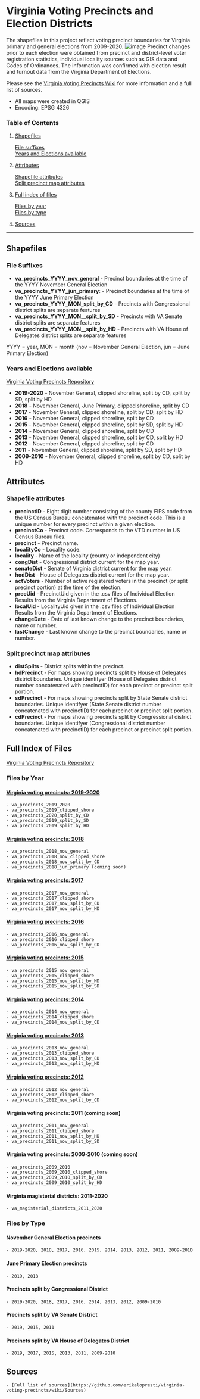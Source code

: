 <meta name="google-site-verification" content="40S93IIlLJok-0QCMvjzt784RiVlVB9q2mJvrDsnfUA" />

# Virginia Voting Precincts and Election Districts
The shapefiles in this project reflect voting precinct boundaries for Virginia primary and general elections from 2009-2020.
![image](https://user-images.githubusercontent.com/20375915/66661177-93855280-ec14-11e9-9f8f-3f1621ec3c4c.png)
Precinct changes prior to each election were obtained from precinct and district-level voter registration statistics, individual locality sources such as GIS data and Codes of Ordinances. The information was confirmed with election result and turnout data from the Virginia Department of Elections.

Please see the [Virginia Voting Precincts Wiki](https://github.com/erikalopresti/virginia-voting-precincts/wiki) for more information and a full list of sources. 
- All maps were created in QGIS
- Encoding: EPSG 4326
### Table of Contents
1. [Shapefiles](#shapefiles)

   [File suffixes](#file-suffixes)  
   [Years and Elections available](#years-and-elections-available)
2. [Attributes](#attributes)

   [Shapefile attributes](#shapefile-attributes)  
   [Split precinct map attributes](#split-precinct-map-attributes)  
3. [Full index of files](#full-index-of-files)

   [Files by year](#files-by-year)   
   [Files by type](#files-by-type) 
4. [Sources](#sources)
***
## Shapefiles
### File Suffixes
- **va_precincts_YYYY_nov_general** - Precinct boundaries at the time of the YYYY November General Election 
- **va_precincts_YYYY_jun_primary**: - Precinct boundaries at the time of the YYYY June Primary Election
- **va_precincts_YYYY_MON_split_by_CD** - Precincts with Congressional district splits are separate features
- **va_precincts_YYYY_MON__split_by_SD** - Precincts with VA Senate district splits are separate features
- **va_precincts_YYYY_MON__split_by_HD** - Precincts with VA House of Delegates district splits are separate features

YYYY = year, MON = month (nov = November General Election, jun = June Primary Election)
### Years and Elections available
[Virginia Voting Precincts Repository](https://github.com/erikalopresti/virginia-voting-precincts)
- **2019-2020** - November General, clipped shoreline, split by CD, split by SD, split by HD
- **2018** - November General, June Primary, clipped shoreline, split by CD
- **2017** - November General, clipped shoreline, split by CD, split by HD
- **2016** - November General, clipped shoreline, split by CD
- **2015** - November General, clipped shoreline, split by SD, split by HD
- **2014** - November General, clipped shoreline, split by CD
- **2013** - November General, clipped shoreline, split by CD, split by HD
- **2012** - November General, clipped shoreline, split by CD
- **2011** - November General, clipped shoreline, split by SD, split by HD
- **2009-2010** - November General, clipped shoreline, split by CD, split by HD
## Attributes
### Shapefile attributes
- **precinctID** - Eight digit number consisting of the county FIPS code from the US Census Bureau concatenated with the precinct code. This is a unique number for every precinct within a given election.
- **precinctCo** - Precinct code. Corresponds to the VTD number in US Census Bureau files.
- **precinct** - Precinct name.
- **localityCo** - Locality code.
- **locality** - Name of the locality (county or independent city)
- **congDist** - Congressional district current for the map year.
- **senateDist** - Senate of Virginia district current for the map year.
- **hodDist** - House of Delegates district current for the map year.
- **actVoters** - Number of active registered voters in the precinct (or split precinct portion) at the time of the election.
- **precUid** - PrecinctUid given in the .csv files of Individual Election Results from the Virginia Department of Elections.
- **localUid** - LocalityUid given in the .csv files of Individual Election Results from the Virginia Department of Elections.
- **changeDate** - Date of last known change to the precinct boundaries, name or number.
- **lastChange** - Last known change to the precinct boundaries, name or number.
### Split precinct map attributes
- **distSplits** - District splits within the precinct.
- **hdPrecinct** - For maps showing precincts split by House of Delegates district boundaries. Unique identifyer (House of Delegates district number concatenated with precinctID) for each precinct or precinct split portion.
- **sdPrecinct** - For maps showing precincts split by State Senate district boundaries. Unique identifyer (State Senate district number concatenated with precinctID) for each precinct or precinct split portion.
- **cdPrecinct** - For maps showing precincts split by Congressional district boundaries. Unique identifyer (Congressional district number concatenated with precinctID) for each precinct or precinct split portion.
## Full Index of Files
[Virginia Voting Precincts Repository](https://github.com/erikalopresti/virginia-voting-precincts)
### Files by Year
#### [Virginia voting precincts: 2019-2020](https://github.com/erikalopresti/virginia-voting-precincts/tree/master/virginia-precinct-shapefiles-2019-2020)
	- va_precincts_2019_2020
	- va_precincts_2019_clipped_shore
	- va_precincts_2020_split_by_CD
	- va_precincts_2019_split_by_SD
	- va_precincts_2019_split_by_HD
#### [Virginia voting precincts: 2018](https://github.com/erikalopresti/virginia-voting-precincts/tree/master/virginia-precinct-shapefiles-2018)
	- va_precincts_2018_nov_general
	- va_precincts_2018_nov_clipped_shore
	- va_precincts_2018_nov_split_by_CD
	- va_precincts_2018_jun_primary (coming soon)
#### [Virginia voting precincts: 2017](https://github.com/erikalopresti/virginia-voting-precincts/tree/master/virginia-precinct-shapefiles-2017)
	- va_precincts_2017_nov_general
	- va_precincts_2017_clipped_shore
	- va_precincts_2017_nov_split_by_CD
	- va_precincts_2017_nov_split_by_HD
#### [Virginia voting precincts: 2016](https://github.com/erikalopresti/virginia-voting-precincts/tree/master/virginia-precinct-shapefiles-2016)
	- va_precincts_2016_nov_general
	- va_precincts_2016_clipped_shore
	- va_precincts_2016_nov_split_by_CD
#### [Virginia voting precincts: 2015](https://github.com/erikalopresti/virginia-voting-precincts/tree/master/virginia-precinct-shapefiles-2015)
	- va_precincts_2015_nov_general
	- va_precincts_2015_clipped_shore
	- va_precincts_2015_nov_split_by_HD
	- va_precincts_2015_nov_split_by_SD
#### [Virginia voting precincts: 2014](https://github.com/erikalopresti/virginia-voting-precincts/tree/master/virginia-precinct-shapefiles-2014)
	- va_precincts_2014_nov_general
	- va_precincts_2014_clipped_shore
	- va_precincts_2014_nov_split_by_CD
#### [Virginia voting precincts: 2013](https://github.com/erikalopresti/virginia-voting-precincts/tree/master/virginia-precinct-shapefiles-2013)
	- va_precincts_2013_nov_general
	- va_precincts_2013_clipped_shore
	- va_precincts_2013_nov_split_by_CD
	- va_precincts_2013_nov_split_by_HD
#### [Virginia voting precincts: 2012](https://github.com/erikalopresti/virginia-voting-precincts/tree/master/virginia-precinct-shapefiles-2012)
	- va_precincts_2012_nov_general
	- va_precincts_2012_clipped_shore
	- va_precincts_2012_nov_split_by_CD
#### Virginia voting precincts: 2011 (coming soon)
	- va_precincts_2011_nov_general
	- va_precincts_2011_clipped_shore
	- va_precincts_2011_nov_split_by_HD
	- va_precincts_2011_nov_split_by_SD
#### Virginia voting precincts: 2009-2010 (coming soon)
	- va_precincts_2009_2010
	- va_precincts_2009_2010_clipped_shore
	- va_precincts_2009_2010_split_by_CD
	- va_precincts_2009_2010_split_by_HD
#### Virginia magisterial districts: 2011-2020
	- va_magisterial_districts_2011_2020
### Files by Type
#### November General Election precincts
	- 2019-2020, 2018, 2017, 2016, 2015, 2014, 2013, 2012, 2011, 2009-2010
#### June Primary Election precincts
	- 2019, 2018
#### Precincts split by Congressional District
	- 2019-2020, 2018, 2017, 2016, 2014, 2013, 2012, 2009-2010
#### Precincts split by VA Senate District
	- 2019, 2015, 2011
#### Precincts split by VA House of Delegates District
	- 2019, 2017, 2015, 2013, 2011, 2009-2010
## Sources
	- [Full list of sources](https://github.com/erikalopresti/virginia-voting-precincts/wiki/Sources)
